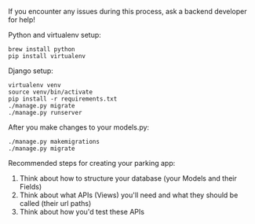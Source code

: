 If you encounter any issues during this process, ask a backend developer for help!

Python and virtualenv setup:
```
brew install python
pip install virtualenv
```

Django setup:
```
virtualenv venv
source venv/bin/activate
pip install -r requirements.txt
./manage.py migrate
./manage.py runserver
```

After you make changes to your models.py:
```
./manage.py makemigrations
./manage.py migrate
```

Recommended steps for creating your parking app:
1. Think about how to structure your database (your Models and their Fields)
2. Think about what APIs (Views) you'll need and what they should be called (their url paths)
3. Think about how you'd test these APIs

